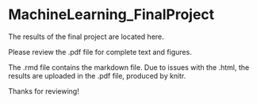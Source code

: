 # MachineLearning_FinalProject

The results of the final project are located here. 

Please review the .pdf file for complete text and figures. 

The .rmd file contains the markdown file.  Due to issues with the .html, the results are uploaded in the .pdf file, produced by knitr.  

Thanks for reviewing!




